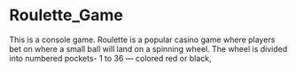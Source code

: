 # Roulette_Game
This is a console game. Roulette is a popular casino game where players bet on where a small ball will land on a spinning wheel. The wheel is divided into numbered pockets- 1 to 36 — colored red or black,
